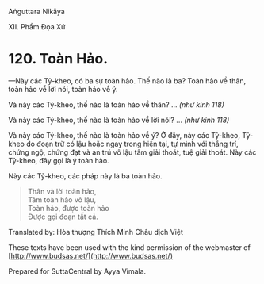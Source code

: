  

Aṅguttara Nikāya

XII. Phẩm Ðọa Xứ

# 120\. Toàn Hảo.

—Này các Tỷ-kheo, có ba sự toàn hảo. Thế nào là ba? Toàn hảo về thân, toàn hảo về lời nói, toàn hảo về ý.

Và này các Tỷ-kheo, thế nào là toàn hảo về thân? ... _(như kinh 118)_

Và này các Tỷ-kheo, thế nào là toàn hảo về lời nói? ... _(như kinh 118)_

Và này các Tỷ-kheo, thế nào là toàn hảo về ý? Ở đây, này các Tỷ-kheo, Tỷ-kheo do đoạn trừ có lậu hoặc ngay trong hiện tại, tự mình với thắng trí, chứng ngộ, chứng đạt và an trú vô lậu tâm giải thoát, tuệ giải thoát. Này các Tỷ-kheo, đây gọi là ý toàn hảo.

Này các Tỷ-kheo, các pháp này là ba toàn hảo.

> Thân và lời toàn hảo,  
> Tâm toàn hảo vô lậu,  
> Toàn hảo, được toàn hảo  
> Ðược gọi đoạn tất cả.

Translated by: Hòa thượng Thích Minh Châu dịch Việt

These texts have been used with the kind permission of the webmaster of [http://www.budsas.net/](http://www.budsas.net/)

Prepared for SuttaCentral by Ayya Vimala.